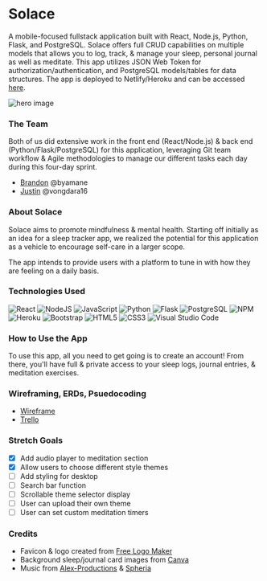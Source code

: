 # Solace

A mobile-focused fullstack application built with React, Node.js, Python, Flask, and PostgreSQL. Solace offers full CRUD capabilities on multiple models that allows you to log, track, & manage your sleep, personal journal as well as meditate. This app utilizes JSON Web Token for authorization/authentication, and PostgreSQL models/tables for data structures. The app is deployed to Netlify/Heroku and can be accessed [here](https://my-solace.netlify.app/). 
 
![hero image](https://i.imgur.com/GNbBzGg.png)
 
### The Team
Both of us did extensive work in the front end (React/Node.js) & back end (Python/Flask/PostgreSQL) for this application, leveraging Git team workflow & Agile methodologies to manage our different tasks each day during this four-day sprint.
+ [Brandon](https://github.com/byamane/) @byamane
+ [Justin](https://github.com/vongdara16/) @vongdara16
 
### About Solace
 
Solace aims to promote mindfulness & mental health. Starting off initially as an idea for a sleep tracker app, we realized the potential for this application as a vehicle to encourage self-care in a larger scope.
 
The app intends to provide users with a platform to tune in with how they are feeling on a daily basis.
 
### Technologies Used
![React](https://img.shields.io/badge/react-%2320232a.svg?style=for-the-badge&logo=react&logoColor=%2361DAFB)
![NodeJS](https://img.shields.io/badge/node.js-6DA55F?style=for-the-badge&logo=node.js&logoColor=white)
![JavaScript](https://img.shields.io/badge/javascript-%23323330.svg?style=for-the-badge&logo=javascript&logoColor=%23F7DF1E)
![Python](https://img.shields.io/badge/Python-3776AB?style=for-the-badge&logo=python&logoColor=white)
![Flask](https://img.shields.io/badge/Flask-000000?style=for-the-badge&logo=flask&logoColor=white)
![PostgreSQL](https://img.shields.io/badge/PostgreSQL-316192?style=for-the-badge&logo=postgresql&logoColor=white)
![NPM](https://img.shields.io/badge/NPM-%23000000.svg?style=for-the-badge&logo=npm&logoColor=white)
![Heroku](https://img.shields.io/badge/heroku-%23430098.svg?style=for-the-badge&logo=heroku&logoColor=white)
![Bootstrap](https://img.shields.io/badge/bootstrap-%23563D7C.svg?style=for-the-badge&logo=bootstrap&logoColor=white)
![HTML5](https://img.shields.io/badge/html5-%23E34F26.svg?style=for-the-badge&logo=html5&logoColor=white)
![CSS3](https://img.shields.io/badge/css3-%231572B6.svg?style=for-the-badge&logo=css3&logoColor=white)
![Visual Studio Code](https://img.shields.io/badge/Visual%20Studio%20Code-0078d7.svg?style=for-the-badge&logo=visual-studio-code&logoColor=white)
 
### How to Use the App
To use this app, all you need to get going is to create an account! From there, you'll have full & private access to your sleep logs, journal entries, & meditation exercises. 
 
### Wireframing, ERDs, Psuedocoding
+ [Wireframe](https://whimsical.com/unit-4-project-solace-V693ckC9WKEwV6czerjn6g)
+ [Trello](https://trello.com/b/xBlxxm6o/unit-4-project-solace)
 
### Stretch Goals
- [x] Add audio player to meditation section
- [x] Allow users to choose different style themes
- [ ] Add styling for desktop
- [ ] Search bar function
- [ ] Scrollable theme selector display
- [ ] User can upload their own theme
- [ ] User can set custom meditation timers
 
### Credits
+ Favicon & logo created from [Free Logo Maker](https://www.freelogodesign.org/logo-maker)
+ Background sleep/journal card images from [Canva](https://www.canva.com/) 
+ Music from [Alex-Productions](https://www.youtube.com/channel/UCx0_M61F81Nfb-BRXE-SeVA) & [Spheria](https://soundcloud.com/spheriamusic)